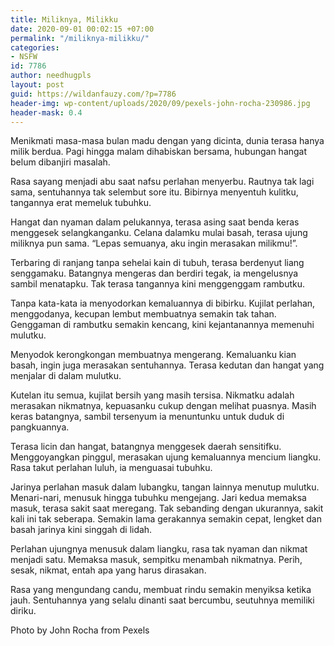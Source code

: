```yaml
---
title: Miliknya, Milikku
date: 2020-09-01 00:02:15 +07:00
permalink: "/miliknya-milikku/"
categories:
- NSFW
id: 7786
author: needhugpls
layout: post
guid: https://wildanfauzy.com/?p=7786
header-img: wp-content/uploads/2020/09/pexels-john-rocha-230986.jpg
header-mask: 0.4
---
```


Menikmati masa-masa bulan madu dengan yang dicinta, dunia terasa hanya milik berdua. Pagi hingga malam dihabiskan bersama, hubungan hangat belum dibanjiri masalah.

Rasa sayang menjadi abu saat nafsu perlahan menyerbu. Rautnya tak lagi sama, sentuhannya tak selembut sore itu. Bibirnya menyentuh kulitku, tangannya erat memeluk tubuhku.

Hangat dan nyaman dalam pelukannya, terasa asing saat benda keras menggesek selangkanganku. Celana dalamku mulai basah, terasa ujung miliknya pun sama. &#8220;Lepas semuanya, aku ingin merasakan milikmu!&#8221;.

Terbaring di ranjang tanpa sehelai kain di tubuh, terasa berdenyut liang senggamaku. Batangnya mengeras dan berdiri tegak, ia mengelusnya sambil menatapku. Tak terasa tangannya kini menggenggam rambutku.

Tanpa kata-kata ia menyodorkan kemaluannya di bibirku. Kujilat perlahan, menggodanya, kecupan lembut membuatnya semakin tak tahan. Genggaman di rambutku semakin kencang, kini kejantanannya memenuhi mulutku.

Menyodok kerongkongan membuatnya mengerang. Kemaluanku kian basah, ingin juga merasakan sentuhannya. Terasa kedutan dan hangat yang menjalar di dalam mulutku. 

Kutelan itu semua, kujilat bersih yang masih tersisa. Nikmatku adalah merasakan nikmatnya, kepuasanku cukup dengan melihat puasnya. Masih keras batangnya, sambil tersenyum ia menuntunku untuk duduk di pangkuannya.

Terasa licin dan hangat, batangnya menggesek daerah sensitifku. Menggoyangkan pinggul, merasakan ujung kemaluannya mencium liangku. Rasa takut perlahan luluh, ia menguasai tubuhku.

Jarinya perlahan masuk dalam lubangku, tangan lainnya menutup mulutku. Menari-nari, menusuk hingga tubuhku mengejang. Jari kedua memaksa masuk, terasa sakit saat meregang. Tak sebanding dengan ukurannya, sakit kali ini tak seberapa. Semakin lama gerakannya semakin cepat, lengket dan basah jarinya kini singgah di lidah. 

Perlahan ujungnya menusuk dalam liangku, rasa tak nyaman dan nikmat menjadi satu. Memaksa masuk, sempitku menambah nikmatnya. Perih, sesak, nikmat, entah apa yang harus dirasakan. 

Rasa yang mengundang candu, membuat rindu semakin menyiksa ketika jauh. Sentuhannya yang selalu dinanti saat bercumbu, seutuhnya memiliki diriku.

Photo by John Rocha from Pexels
